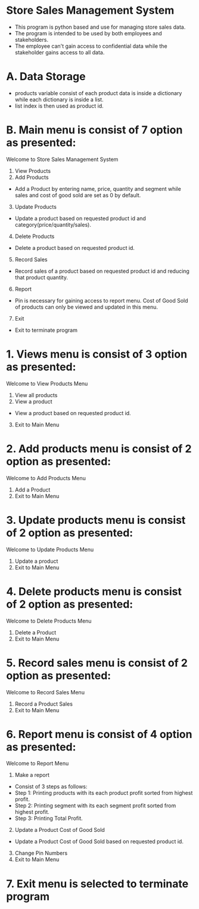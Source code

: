 # Store Sales Management System
-	This program is python based and use for managing store sales data.
-	The program is intended to be used by both employees and stakeholders.
-	The employee can't gain access to confidential data while the stakeholder gains access to all data.

# A.	Data Storage
-	products variable consist of each product data is inside a dictionary while each dictionary is inside a list.
-	list index is then used as product id.

# B.	Main menu is consist of 7 option as presented:
Welcome to Store Sales Management System
1.	View Products         
2.	Add Products
-	Add a Product by entering name, price, quantity and segment while sales and cost of good sold are set as 0 by default.
3.	Update Products
-	Update a product based on requested product id and category(price/quantity/sales).
4.	Delete Products
-	Delete a product based on requested product id.
5.	Record Sales
-	Record sales of a product based on requested product id and reducing that product quantity.
6.	Report
-	Pin is necessary for gaining access to report menu. Cost of Good Sold of products can only be viewed and updated in this menu.
7.	Exit
-	Exit to terminate program 

# 1.	Views menu is consist of 3 option as presented:
Welcome to View Products Menu
1.	View all products
2.	View a product
-	View a product based on requested product id.
3.	Exit to Main Menu

# 2.	Add products menu is consist of 2 option as presented:
Welcome to Add Products Menu
1.	Add a Product
2.	Exit to Main Menu

# 3.	Update products menu is consist of 2 option as presented:
Welcome to Update Products Menu
1.	Update a product
2.	Exit to Main Menu

# 4.	Delete products menu is consist of 2 option as presented:
Welcome to Delete Products Menu
1.	Delete a Product
2.	Exit to Main Menu

# 5.	Record sales menu is consist of 2 option as presented:
Welcome to Record Sales Menu
1.	Record a Product Sales
2.	Exit to Main Menu

# 6.	Report menu is consist of 4 option as presented:
Welcome to Report Menu
1.	Make a report
-	Consist of 3 steps as follows:
-	Step 1: Printing products with its each product profit sorted from highest profit.
-	Step 2: Printing segment with its each segment profit sorted from highest profit.
-	Step 3: Printing Total Profit.   
2.	Update a Product Cost of Good Sold
-	Update a Product Cost of Good Sold based on requested product id.
3.	Change Pin Numbers
4.	Exit to Main Menu

# 7.  Exit menu is selected to terminate program
